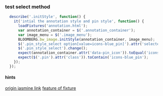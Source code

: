 ### test select method

```javascript
  describe('.initStyle', function() {
    it('intial the annotation style and pin style', function() {
      loadFixtures('annotation.html');
      var annotation_container = $('.annotation_container');
      var image_menu = $('.image_menu');
      BLOOMBERG.bw_image.initStyle(annotation_container, image_menu);
      $('.pin_style_select option[value=icons-blue_pin]').attr('selected', 'selected');
      $('.pin_style_select').change();
      expect(annotation_container.attr('data-pin_icon')).toEqual('icons-blue_pin');
      expect($('.pin').attr('class')).toContain('icons-blue_pin');
    });
  });
```

#### hints

[origin jasmine link](https://github.com/pivotal/jasmine)
[feature of fixture](https://github.com/velesin/jasmine-jquery)
